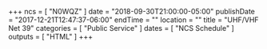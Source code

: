 +++
ncs = [ "N0WQZ" ]
date = "2018-09-30T21:00:00-05:00"
publishDate = "2017-12-21T12:47:37-06:00"
endTime = ""
location = ""
title = "UHF/VHF Net 39"
categories = [ "Public Service" ]
dates = [ "NCS Schedule" ]
outputs = [ "HTML" ]
+++
